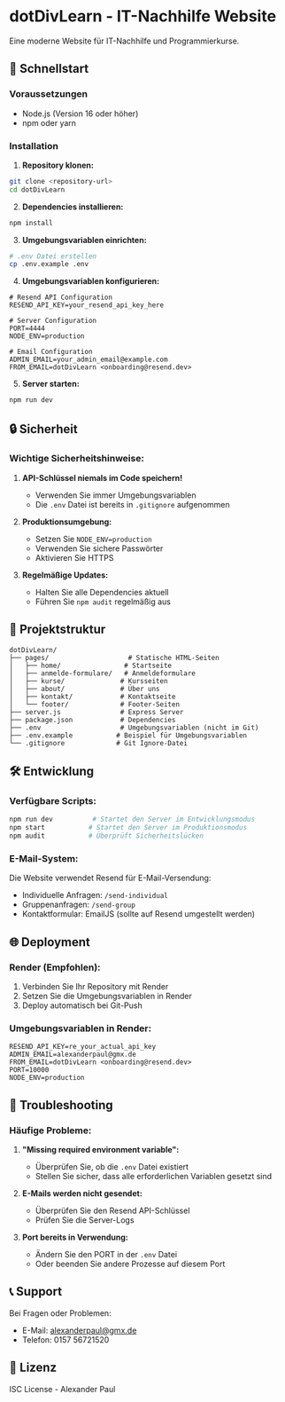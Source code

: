 # dotDivLearn - IT-Nachhilfe Website

Eine moderne Website für IT-Nachhilfe und Programmierkurse.

## 🚀 Schnellstart

### Voraussetzungen
- Node.js (Version 16 oder höher)
- npm oder yarn

### Installation

1. **Repository klonen:**
```bash
git clone <repository-url>
cd dotDivLearn
```

2. **Dependencies installieren:**
```bash
npm install
```

3. **Umgebungsvariablen einrichten:**
```bash
# .env Datei erstellen
cp .env.example .env
```

4. **Umgebungsvariablen konfigurieren:**
```env
# Resend API Configuration
RESEND_API_KEY=your_resend_api_key_here

# Server Configuration
PORT=4444
NODE_ENV=production

# Email Configuration
ADMIN_EMAIL=your_admin_email@example.com
FROM_EMAIL=dotDivLearn <onboarding@resend.dev>
```

5. **Server starten:**
```bash
npm run dev
```

## 🔒 Sicherheit

### Wichtige Sicherheitshinweise:

1. **API-Schlüssel niemals im Code speichern!**
   - Verwenden Sie immer Umgebungsvariablen
   - Die `.env` Datei ist bereits in `.gitignore` aufgenommen

2. **Produktionsumgebung:**
   - Setzen Sie `NODE_ENV=production`
   - Verwenden Sie sichere Passwörter
   - Aktivieren Sie HTTPS

3. **Regelmäßige Updates:**
   - Halten Sie alle Dependencies aktuell
   - Führen Sie `npm audit` regelmäßig aus

## 📁 Projektstruktur

```
dotDivLearn/
├── pages/                    # Statische HTML-Seiten
│   ├── home/                # Startseite
│   ├── anmelde-formulare/   # Anmeldeformulare
│   ├── kurse/              # Kursseiten
│   ├── about/              # Über uns
│   ├── kontakt/            # Kontaktseite
│   └── footer/             # Footer-Seiten
├── server.js               # Express Server
├── package.json            # Dependencies
├── .env                    # Umgebungsvariablen (nicht im Git)
├── .env.example           # Beispiel für Umgebungsvariablen
└── .gitignore             # Git Ignore-Datei
```

## 🛠️ Entwicklung

### Verfügbare Scripts:

```bash
npm run dev          # Startet den Server im Entwicklungsmodus
npm start           # Startet den Server im Produktionsmodus
npm audit           # Überprüft Sicherheitslücken
```

### E-Mail-System:

Die Website verwendet Resend für E-Mail-Versendung:
- Individuelle Anfragen: `/send-individual`
- Gruppenanfragen: `/send-group`
- Kontaktformular: EmailJS (sollte auf Resend umgestellt werden)

## 🌐 Deployment

### Render (Empfohlen):

1. Verbinden Sie Ihr Repository mit Render
2. Setzen Sie die Umgebungsvariablen in Render
3. Deploy automatisch bei Git-Push

### Umgebungsvariablen in Render:

```
RESEND_API_KEY=re_your_actual_api_key
ADMIN_EMAIL=alexanderpaul@gmx.de
FROM_EMAIL=dotDivLearn <onboarding@resend.dev>
PORT=10000
NODE_ENV=production
```

## 🔧 Troubleshooting

### Häufige Probleme:

1. **"Missing required environment variable":**
   - Überprüfen Sie, ob die `.env` Datei existiert
   - Stellen Sie sicher, dass alle erforderlichen Variablen gesetzt sind

2. **E-Mails werden nicht gesendet:**
   - Überprüfen Sie den Resend API-Schlüssel
   - Prüfen Sie die Server-Logs

3. **Port bereits in Verwendung:**
   - Ändern Sie den PORT in der `.env` Datei
   - Oder beenden Sie andere Prozesse auf diesem Port

## 📞 Support

Bei Fragen oder Problemen:
- E-Mail: alexanderpaul@gmx.de
- Telefon: 0157 56721520

## 📄 Lizenz

ISC License - Alexander Paul
